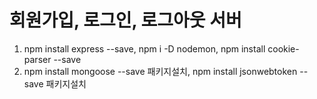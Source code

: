 # 회원가입, 로그인, 로그아웃 서버
1. npm install express --save, npm i -D nodemon, npm install cookie-parser --save
2. npm install mongoose --save 패키지설치, npm install jsonwebtoken --save 패키지설치

